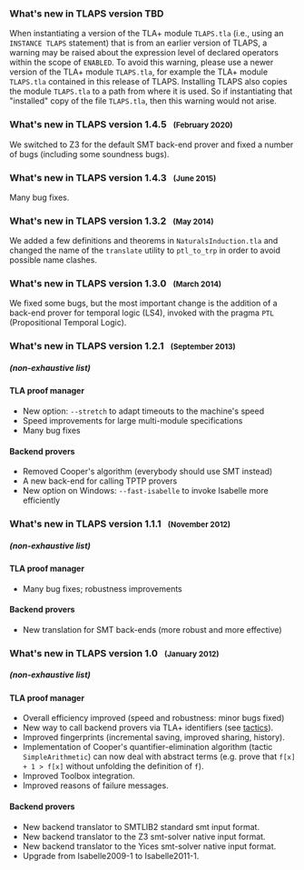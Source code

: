### What's new in TLAPS version TBD

When instantiating a version of the TLA+ module `TLAPS.tla` (i.e., using
an `INSTANCE TLAPS` statement) that is from an earlier version of TLAPS,
a warning may be raised about the expression level of declared operators
within the scope of `ENABLED`. To avoid this warning, please use a newer
version of the TLA+ module `TLAPS.tla`, for example the TLA+ module
`TLAPS.tla` contained in this release of TLAPS. Installing TLAPS also
copies the module `TLAPS.tla` to a path from where it is used. So if
instantiating that "installed" copy of the file `TLAPS.tla`, then this
warning would not arise.


### What's new in TLAPS version 1.4.5   <span style="font-size:80%;">(February 2020)</span>
<div class="hr"></div>

We switched to Z3 for the default SMT back-end prover and fixed a number
of bugs (including some soundness bugs).


### What's new in TLAPS version 1.4.3   <span style="font-size:80%;">(June 2015)</span>
<div class="hr"></div>

Many bug fixes.


### What's new in TLAPS version 1.3.2   <span style="font-size:80%;">(May 2014)</span>

<div class="hr"></div>

We added a few definitions and theorems in `NaturalsInduction.tla` and
changed the name of the `translate` utility to `ptl_to_trp` in order to
avoid possible name clashes.


### What's new in TLAPS version 1.3.0   <span style="font-size:80%;">(March 2014)</span>
<div class="hr"></div>

We fixed some bugs, but the most important change is the addition of a
back-end prover for temporal logic (LS4), invoked with the pragma `PTL`
(Propositional Temporal Logic).


### What's new in TLAPS version 1.2.1   <span style="font-size:80%;">(September 2013)</span>
<div class="hr"></div>

##### (non-exhaustive list)

#### TLA proof manager

- New option: `--stretch` to adapt timeouts to the machine's speed
- Speed improvements for large multi-module specifications
- Many bug fixes

#### Backend provers

- Removed Cooper's algorithm (everybody should use SMT instead)
- A new back-end for calling TPTP provers
- New option on Windows: `--fast-isabelle` to invoke Isabelle more efficiently


### What's new in TLAPS version 1.1.1   <span style="font-size:80%;">(November 2012)</span>
<div class="hr"></div>

##### (non-exhaustive list)

#### TLA proof manager

- Many bug fixes; robustness improvements

#### Backend provers

- New translation for SMT back-ends (more robust and more effective)


### What's new in TLAPS version 1.0   <span style="font-size:80%;">(January 2012)</span>
<div class="hr"></div>

##### (non-exhaustive list)

#### TLA proof manager

- Overall efficiency improved (speed and robustness: minor bugs fixed)
- New way to call backend provers via TLA+ identifiers (see
  [tactics](../documentation/tutorial/tactics.html)).
- Improved fingerprints (incremental saving, improved sharing,
  history).
- Implementation of Cooper's quantifier-elimination algorithm (tactic
  `SimpleArithmetic`) can now deal with abstract terms (e.g. prove
  that `f[x] + 1 > f[x]` without unfolding the definition of `f`).
- Improved Toolbox integration.
- Improved reasons of failure messages.

#### Backend provers

- New backend translator to SMTLIB2 standard smt input format.
- New backend translator to the Z3 smt-solver native input format.
- New backend translator to the Yices smt-solver native input format.
- Upgrade from Isabelle2009-1 to Isabelle2011-1.
